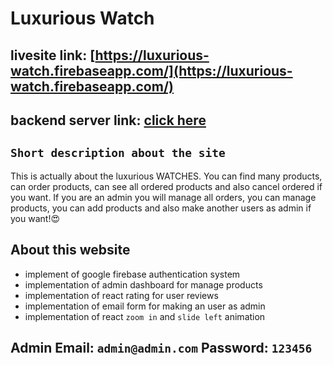# Luxurious Watch

## livesite link: [https://luxurious-watch.firebaseapp.com/](https://luxurious-watch.firebaseapp.com/)

## backend server link: [click here](https://github.com/HafizurRahman001/Luxurious-Watch-Backend)

## `Short description about the site`

This is actually about the luxurious WATCHES. You can find many products, can order products, can see all ordered products and also cancel ordered if you want. If you are an admin you will manage all orders, you can manage products, you can add products and also make another users as admin if you want!😍

## About this website

- implement of google firebase authentication system
- implementation of admin dashboard for manage products
- implementation of react rating for user reviews
- implementation of email form for making an user as admin
- implementation of react `zoom in` and `slide left` animation

## Admin Email: `admin@admin.com` Password: `123456`
